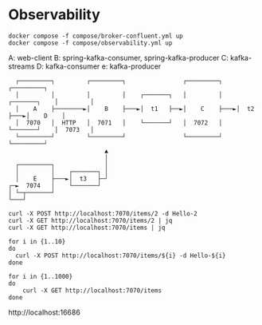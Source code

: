 # Observability

```
docker compose -f compose/broker-confluent.yml up
docker compose -f compose/observability.yml up
```

A: web-client
B: spring-kafka-consumer, spring-kafka-producer 
C: kafka-streams
D: kafka-consumer
e: kafka-producer

```
  ┌─────────┐         ┌─────────┐                ┌─────────┐                 ┌─────────┐
  │         │         │         │    ┌───────┐   │         │    ┌───────┐    │         │
  │    A    ├────────►│    B    ├───►│  t1   ├──►│    C    ├───►│  t2   ├───►│    D    │
  │  7070   │  HTTP   │  7071   │    └───────┘   │  7072   │    └───────┘    │  7073   │
  └─────────┘         └─────────┘                └─────────┘                 └─────────┘
                           ▲
                           │
  ┌─────────┐              │
  │         │    ┌───────┐ │                                  
  │    E    ├───►│  t3   ├─┘                  
┌─►  7074   │    └───────┘
│ └─┬───────┘
└───┘
```

```
curl -X POST http://localhost:7070/items/2 -d Hello-2
curl -X GET http://localhost:7070/items/2 | jq
curl -X GET http://localhost:7070/items | jq
```

```
for i in {1..10}
do
  curl -X POST http://localhost:7070/items/${i} -d Hello-${i}
done
```

```
for i in {1..1000}
do
    curl -X GET http://localhost:7070/items
done
```

http://localhost:16686

